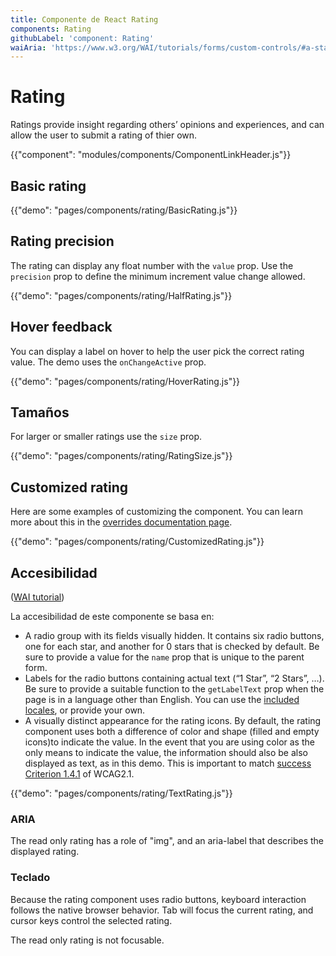 ```yaml
---
title: Componente de React Rating
components: Rating
githubLabel: 'component: Rating'
waiAria: 'https://www.w3.org/WAI/tutorials/forms/custom-controls/#a-star-rating'
---
```


# Rating

<p class="description">Ratings provide insight regarding others’ opinions and experiences, and can allow the user to submit a rating of thier own.</p>

{{"component": "modules/components/ComponentLinkHeader.js"}}

## Basic rating

{{"demo": "pages/components/rating/BasicRating.js"}}

## Rating precision

The rating can display any float number with the `value` prop. Use the `precision` prop to define the minimum increment value change allowed.

{{"demo": "pages/components/rating/HalfRating.js"}}

## Hover feedback

You can display a label on hover to help the user pick the correct rating value. The demo uses the `onChangeActive` prop.

{{"demo": "pages/components/rating/HoverRating.js"}}

## Tamaños

For larger or smaller ratings use the `size` prop.

{{"demo": "pages/components/rating/RatingSize.js"}}

## Customized rating

Here are some examples of customizing the component. You can learn more about this in the [overrides documentation page](/customization/components/).

{{"demo": "pages/components/rating/CustomizedRating.js"}}

## Accesibilidad

([WAI tutorial](https://www.w3.org/WAI/tutorials/forms/custom-controls/#a-star-rating))

La accesibilidad de este componente se basa en:

- A radio group with its fields visually hidden. It contains six radio buttons, one for each star, and another for 0 stars that is checked by default. Be sure to provide a value for the `name` prop that is unique to the parent form.
- Labels for the radio buttons containing actual text (“1 Star”, “2 Stars”, …). Be sure to provide a suitable function to the `getLabelText` prop when the page is in a language other than English. You can use the [included locales](https://material-ui.com/guides/localization/), or provide your own.
- A visually distinct appearance for the rating icons. By default, the rating component uses both a difference of color and shape (filled and empty icons)to indicate the value. In the event that you are using color as the only means to indicate the value, the information should also be also displayed as text, as in this demo. This is important to match [success Criterion 1.4.1](https://www.w3.org/TR/WCAG21/#use-of-color) of WCAG2.1.

{{"demo": "pages/components/rating/TextRating.js"}}

### ARIA

The read only rating has a role of "img", and an aria-label that describes the displayed rating.

### Teclado

Because the rating component uses radio buttons, keyboard interaction follows the native browser behavior. Tab will focus the current rating, and cursor keys control the selected rating.

The read only rating is not focusable.
